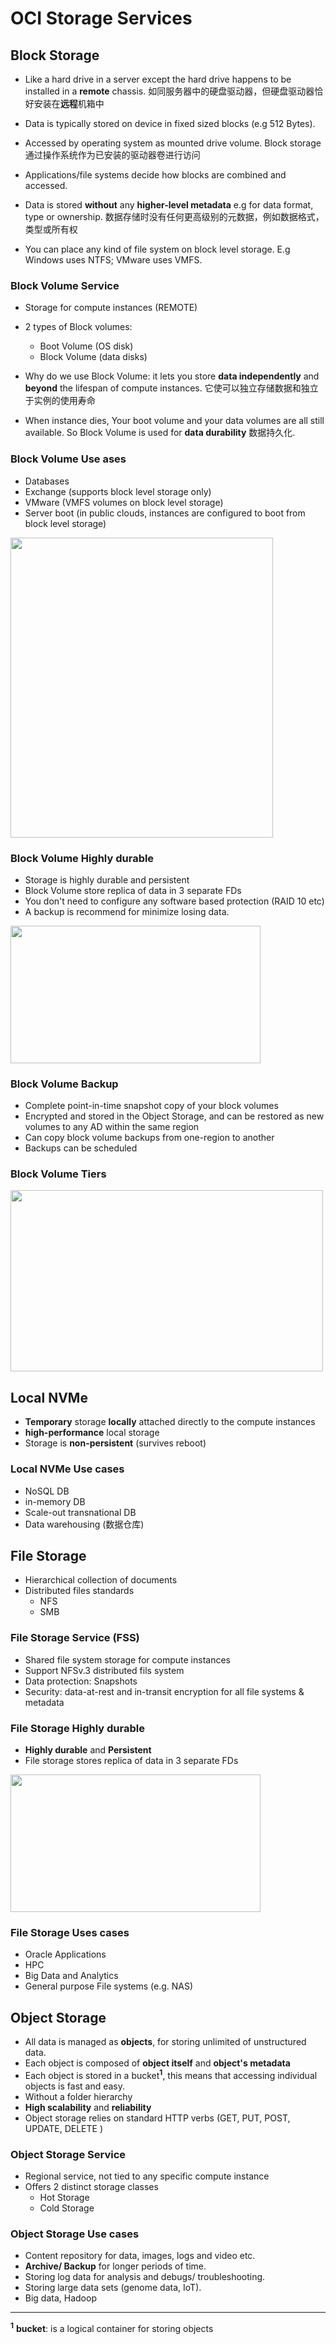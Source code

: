 # OCI Storage Services

## Block Storage

- Like a hard drive in a server except the hard drive happens to be installed in a **remote** chassis.
如同服务器中的硬盘驱动器，但硬盘驱动器恰好安装在**远程**机箱中

- Data is typically stored on device in fixed sized blocks (e.g 512 Bytes).

- Accessed by operating system as mounted drive volume.
Block storage 通过操作系统作为已安装的驱动器卷进行访问

- Applications/file systems decide how blocks are combined and accessed.

- Data is stored **without** any **higher-level metadata** e.g for data format, type or ownership.
数据存储时没有任何更高级别的元数据，例如数据格式，类型或所有权

- You can place any kind of file system on block level storage. E.g Windows uses NTFS; VMware uses VMFS.

### Block Volume Service

- Storage for compute instances (REMOTE)

- 2 types of Block volumes:
	- Boot Volume (OS disk)
	- Block Volume (data disks)
	
- Why do we use Block Volume: it lets you store **data independently** and **beyond** the lifespan of compute instances. 它使可以独立存储数据和独立于实例的使用寿命

- When instance  dies,  Your  boot  volume  and  your  data  volumes  are  all  still  available. So Block Volume is used for  **data durability** 数据持久化.

### Block Volume Use ases

- Databases
- Exchange (supports block level storage only)
- VMware (VMFS volumes on block level storage)
- Server boot (in public clouds, instances are configured to boot from block level storage)

<img src="https://imgur.com/PO5DbHp.png" width="420" height="480">

### Block Volume Highly durable

- Storage is highly durable and persistent
- Block Volume store replica of data in 3 separate FDs
- You don't need to configure any software based protection (RAID 10 etc)
- A backup is recommend for minimize losing data. 

<img src="https://imgur.com/UwItVxH.png" width="400" height="220">

### Block Volume Backup

- Complete point-in-time snapshot copy of your block volumes
- Encrypted and stored in the Object Storage, and can be restored as new volumes to any AD within the same region
- Can copy block volume backups from one-region to another
- Backups can be scheduled

### Block Volume Tiers

<img src="https://imgur.com/JGrdTwk.png" width="500" height="290">

## Local NVMe

- **Temporary** storage **locally** attached directly to the compute instances
-  **high-performance** local storage
- Storage is **non-persistent** (survives reboot)

### Local NVMe Use cases

- NoSQL DB
- in-memory DB
- Scale-out transnational DB
- Data warehousing (数据仓库)

## File Storage

- Hierarchical collection of documents
- Distributed files standards
	- NFS
	- SMB

### File Storage Service (FSS)

- Shared file system storage for compute instances
- Support NFSv.3 distributed fils system
- Data protection: Snapshots
- Security: data-at-rest and in-transit encryption for all file systems & metadata

### File Storage Highly durable

- **Highly durable**  and **Persistent**
- File storage stores replica of data in 3 separate FDs
<img src="https://imgur.com/schIwme.png" width="400" height="220">

### File Storage Uses cases

- Oracle Applications
- HPC
- Big Data and Analytics
- General purpose File systems (e.g. NAS)


## Object Storage

- All data is managed as **objects**, for storing unlimited of unstructured data.
- Each object is composed of **object itself** and **object's metadata** 
- Each object is stored in a bucket<sup>**1**</sup>, this means that accessing individual objects is fast and easy.
- Without a folder hierarchy
- **High scalability** and **reliability**
- Object storage relies on standard HTTP verbs (GET, PUT, POST, UPDATE, DELETE )

### Object Storage Service

- Regional service, not tied to any specific compute instance
- Offers 2 distinct storage classes
	- Hot Storage
	- Cold Storage
###
### Object Storage Use cases

- Content repository for data, images, logs and video etc.
- **Archive/ Backup** for longer periods of time.
- Storing log data for analysis and debugs/ troubleshooting.
- Storing large data sets (genome data, IoT).
- Big data, Hadoop







---
<sup>**1**</sup> **bucket**:  is a logical container for storing objects




<!--stackedit_data:
eyJoaXN0b3J5IjpbLTE3NDExNDU2MjIsLTEzOTM1MzgyNiwxMj
c5MDU0NzM1LC02MzYxMDMyNTAsLTE2MzA4MTc5MzYsLTQ0NzU0
MjA1MCwtMTk4MjcwNzAxNyw3ODkzNTQ3MzRdfQ==
-->